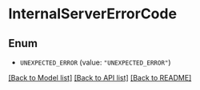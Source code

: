# InternalServerErrorCode

## Enum


* `UNEXPECTED_ERROR` (value: `"UNEXPECTED_ERROR"`)


[[Back to Model list]](../README.md#documentation-for-models) [[Back to API list]](../README.md#documentation-for-api-endpoints) [[Back to README]](../README.md)


